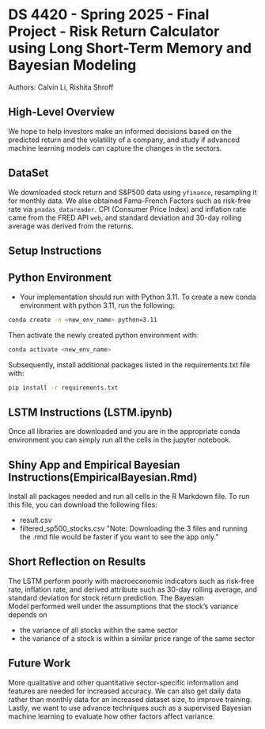 # DS 4420 - Spring 2025 - Final Project - Risk Return Calculator using Long Short-Term Memory and Bayesian Modeling 
Authors: Calvin Li, Rishita Shroff 

## High-Level Overview 
We hope to help investors make an informed decisions based on the predicted return and the volatility of a company, and study if advanced machine learning models can capture the changes in the sectors.

## DataSet
We downloaded stock return and S&P500 data using `yfinance`, resampling it for monthly data. We alse obtained Fama-French Factors such as risk-free rate via `pnadas_datareader`. CPI (Consumer Price Index) and inflation rate came from the FRED API `web`, and standard deviation and 30-day rolling average was derived from the returns. 

## Setup Instructions 
## Python Environment
- Your implementation should run with Python 3.11. To create a new conda environment with python 3.11, run the following:

```bash
conda create -n <new_env_name> python=3.11
```

Then activate the newly created python environment with: 
```bash
conda activate <new_env_name> 
```
Subsequently, install additional packages listed in the requirements.txt file with:

```bash
pip install -r requirements.txt
```

## LSTM Instructions (LSTM.ipynb)
Once all libraries are downloaded and you are in the appropriate conda environment you can simply run all the cells in the jupyter notebook. 

## Shiny App and Empirical Bayesian Instructions(EmpiricalBayesian.Rmd)
Install all packages needed and run all cells in the R Markdown file. To run this file, you can download the following files:
- result.csv
- filtered_sp500_stocks.csv
"Note: Downloading the 3 files and running the .rmd file would be faster if you want to see the app only."

## Short Reflection on Results
The LSTM perform poorly with macroeconomic indicators such as risk-free rate, inflation rate, and derived attribute such as 30-day rolling average, and standard deviation for stock return prediction.
The Bayesian Model performed well under the  assumptions that the stock’s variance depends on 
- the variance of all stocks within the same sector 
- the variance of a stock is within a similar price range of the same sector

## Future Work 
More qualitative and other quantitative sector-specific information and features are needed for increased accuracy. We can also get daily data rather than monthly data for an increased dataset size, to improve training. Lastly, we want to use advance techniques such as a supervised Bayesian machine learning to evaluate how other factors affect variance. 
